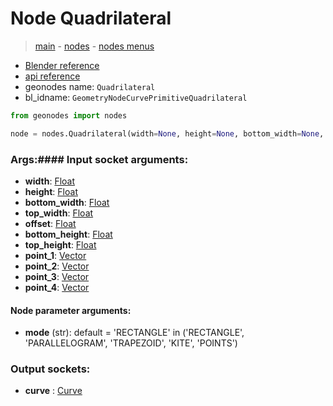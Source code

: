 # Node Quadrilateral

> [main](../structure.md) - [nodes](nodes.md) - [nodes menus](nodes_menus.md)

- [Blender reference](https://docs.blender.org/manual/en/latest/modeling/geometry_nodes/curve_primitives/quadrilateral.html)
- [api reference](https://docs.blender.org/api/current/bpy.types.GeometryNodeCurvePrimitiveQuadrilateral.html)
- geonodes name: `Quadrilateral`
- bl_idname: `GeometryNodeCurvePrimitiveQuadrilateral`

```python
from geonodes import nodes

node = nodes.Quadrilateral(width=None, height=None, bottom_width=None, top_width=None, offset=None, bottom_height=None, top_height=None, point_1=None, point_2=None, point_3=None, point_4=None, mode='RECTANGLE')
```

### Args:#### Input socket arguments:

- **width**: [Float](Float.md)
- **height**: [Float](Float.md)
- **bottom_width**: [Float](Float.md)
- **top_width**: [Float](Float.md)
- **offset**: [Float](Float.md)
- **bottom_height**: [Float](Float.md)
- **top_height**: [Float](Float.md)
- **point_1**: [Vector](Vector.md)
- **point_2**: [Vector](Vector.md)
- **point_3**: [Vector](Vector.md)
- **point_4**: [Vector](Vector.md)

#### Node parameter arguments:

- **mode** (str): default = 'RECTANGLE' in ('RECTANGLE', 'PARALLELOGRAM', 'TRAPEZOID', 'KITE', 'POINTS')

### Output sockets:

- **curve** : [Curve](Curve.md)

